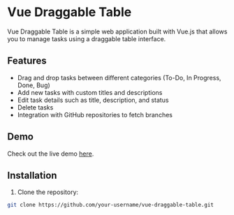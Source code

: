 # Vue Draggable Table

Vue Draggable Table is a simple web application built with Vue.js that allows you to manage tasks using a draggable table interface.

## Features

- Drag and drop tasks between different categories (To-Do, In Progress, Done, Bug)
- Add new tasks with custom titles and descriptions
- Edit task details such as title, description, and status
- Delete tasks
- Integration with GitHub repositories to fetch branches

## Demo

Check out the live demo [here](https://vue-draggable-table.vercel.app/).

## Installation

1. Clone the repository:

```bash
git clone https://github.com/your-username/vue-draggable-table.git
